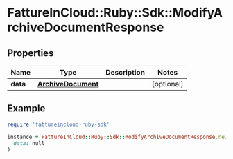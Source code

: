 # FattureInCloud::Ruby::Sdk::ModifyArchiveDocumentResponse

## Properties

| Name | Type | Description | Notes |
| ---- | ---- | ----------- | ----- |
| **data** | [**ArchiveDocument**](ArchiveDocument.md) |  | [optional] |

## Example

```ruby
require 'fattureincloud-ruby-sdk'

instance = FattureInCloud::Ruby::Sdk::ModifyArchiveDocumentResponse.new(
  data: null
)
```

